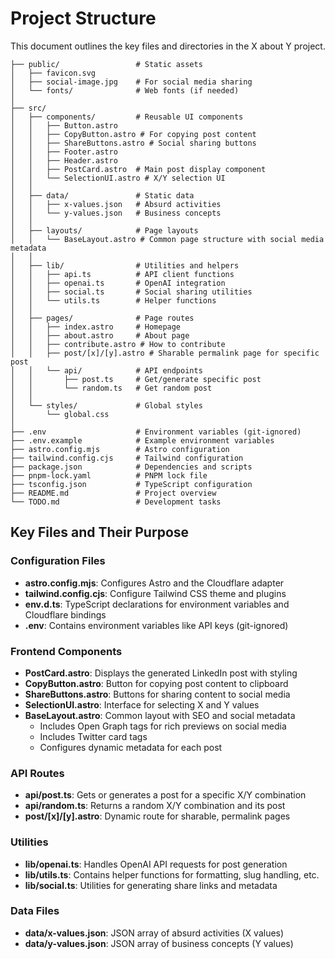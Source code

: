 # Project Structure

This document outlines the key files and directories in the X about Y project.

```
├── public/                 # Static assets
│   ├── favicon.svg
│   ├── social-image.jpg    # For social media sharing
│   └── fonts/              # Web fonts (if needed)
│
├── src/
│   ├── components/         # Reusable UI components
│   │   ├── Button.astro
│   │   ├── CopyButton.astro # For copying post content
│   │   ├── ShareButtons.astro # Social sharing buttons
│   │   ├── Footer.astro
│   │   ├── Header.astro
│   │   ├── PostCard.astro  # Main post display component
│   │   └── SelectionUI.astro # X/Y selection UI
│   │
│   ├── data/               # Static data
│   │   ├── x-values.json   # Absurd activities
│   │   └── y-values.json   # Business concepts
│   │
│   ├── layouts/            # Page layouts
│   │   └── BaseLayout.astro # Common page structure with social media metadata
│   │
│   ├── lib/                # Utilities and helpers
│   │   ├── api.ts          # API client functions
│   │   ├── openai.ts       # OpenAI integration
│   │   ├── social.ts       # Social sharing utilities
│   │   └── utils.ts        # Helper functions
│   │
│   ├── pages/              # Page routes
│   │   ├── index.astro     # Homepage
│   │   ├── about.astro     # About page
│   │   ├── contribute.astro # How to contribute
│   │   ├── post/[x]/[y].astro # Sharable permalink page for specific post
│   │   └── api/            # API endpoints
│   │       ├── post.ts     # Get/generate specific post
│   │       └── random.ts   # Get random post
│   │
│   └── styles/             # Global styles
│       └── global.css
│
├── .env                    # Environment variables (git-ignored)
├── .env.example            # Example environment variables
├── astro.config.mjs        # Astro configuration
├── tailwind.config.cjs     # Tailwind configuration
├── package.json            # Dependencies and scripts
├── pnpm-lock.yaml          # PNPM lock file
├── tsconfig.json           # TypeScript configuration
├── README.md               # Project overview
└── TODO.md                 # Development tasks
```

## Key Files and Their Purpose

### Configuration Files

- **astro.config.mjs**: Configures Astro and the Cloudflare adapter
- **tailwind.config.cjs**: Configure Tailwind CSS theme and plugins
- **env.d.ts**: TypeScript declarations for environment variables and Cloudflare bindings
- **.env**: Contains environment variables like API keys (git-ignored)

### Frontend Components

- **PostCard.astro**: Displays the generated LinkedIn post with styling
- **CopyButton.astro**: Button for copying post content to clipboard
- **ShareButtons.astro**: Buttons for sharing content to social media
- **SelectionUI.astro**: Interface for selecting X and Y values
- **BaseLayout.astro**: Common layout with SEO and social metadata 
  - Includes Open Graph tags for rich previews on social media
  - Includes Twitter card tags
  - Configures dynamic metadata for each post

### API Routes

- **api/post.ts**: Gets or generates a post for a specific X/Y combination
- **api/random.ts**: Returns a random X/Y combination and its post
- **post/[x]/[y].astro**: Dynamic route for sharable, permalink pages

### Utilities

- **lib/openai.ts**: Handles OpenAI API requests for post generation
- **lib/utils.ts**: Contains helper functions for formatting, slug handling, etc.
- **lib/social.ts**: Utilities for generating share links and metadata

### Data Files

- **data/x-values.json**: JSON array of absurd activities (X values)
- **data/y-values.json**: JSON array of business concepts (Y values) 